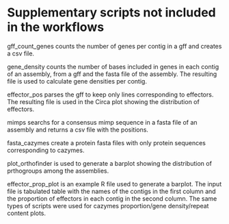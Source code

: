 # Supplementary scripts not included in the workflows

gff_count_genes counts the number of genes per contig in a gff and creates a csv file.

gene_density counts the number of bases included in genes in each contig of an assembly, from a gff and the fasta file of the assembly. The resulting file is used to calculate gene densities per contig.

effector_pos parses the gff to keep only lines corresponding to effectors. The resulting file is used in the Circa plot showing the distribution of effectors.

mimps searchs for a consensus mimp sequence in a fasta file of an assembly and returns a csv file with the positions.

fasta_cazymes create a protein fasta files with only protein sequences corresponding to cazymes.

plot_orthofinder is used to generate a barplot showing the distribution of prthogroups among the assemblies.

effector_prop_plot is an example R file used to generate a barplot. The input file is tabulated table with the names of the contigs in the first column and the proportion of effectors in each contig in the second column. The same types of scripts were used for cazymes proportion/gene density/repeat content plots.
